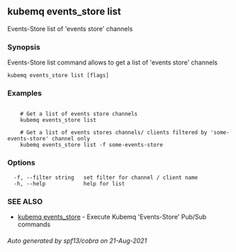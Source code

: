 ## kubemq events_store list

Events-Store list of 'events store' channels

### Synopsis

Events-Store list command allows to get a list of 'events store' channels

```
kubemq events_store list [flags]
```

### Examples

```

	# Get a list of events store channels
	kubemq events_store list
	
	# Get a list of events stores channels/ clients filtered by 'some-events-store' channel only
	kubemq events_store list -f some-events-store

```

### Options

```
  -f, --filter string   set filter for channel / client name
  -h, --help            help for list
```

### SEE ALSO

* [kubemq events_store](kubemq_events_store.md)     - Execute Kubemq 'Events-Store' Pub/Sub commands

###### Auto generated by spf13/cobra on 21-Aug-2021
